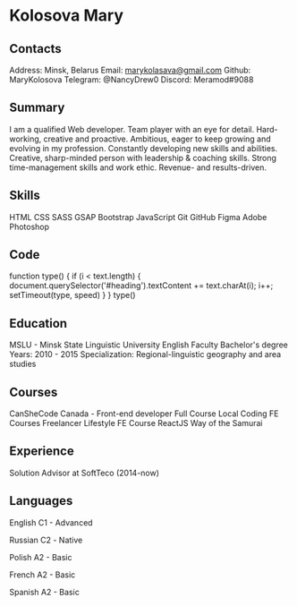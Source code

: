 # Kolosova Mary
## Contacts 
Address: Minsk, Belarus
Email: marykolasava@gmail.com
Github: MaryKolosova
Telegram: @NancyDrew0
Discord: Meramod#9088

## Summary 
I am a qualified Web developer. Team player with an eye for detail. Hard-working, creative and proactive. Ambitious, eager to keep growing and evolving in my profession. Constantly developing new skills and abilities. Creative, sharp-minded person with leadership & coaching skills. Strong time-management skills and work ethic. Revenue- and results-driven.

## Skills
HTML
CSS
SASS
GSAP
Bootstrap
JavaScript
Git
GitHub
Figma
Adobe Photoshop

## Code
function type() {
	if (i < text.length) {
		document.querySelector('#heading').textContent += text.charAt(i);
		i++;
		setTimeout(type, speed)
	}
}
type()

## Education
MSLU - Minsk State Linguistic University
English Faculty
Bachelor's degree
Years: 2010 - 2015
Specialization: Regional-linguistic geography and area studies

## Courses
CanSheCode Canada - Front-end developer Full Course
Local Coding FE Courses 
Freelancer Lifestyle FE Course
ReactJS Way of the Samurai 

## Experience
Solution Advisor at SoftTeco (2014-now)

## Languages
English 
C1 - Advanced

Russian
С2 - Native

Polish 
A2 - Basic 

French 
A2 - Basic 

Spanish 
A2 - Basic 
